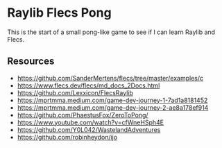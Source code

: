 # Raylib Flecs Pong

This is the start of a small pong-like game to see if I can learn Raylib and
Flecs.

## Resources

  - https://github.com/SanderMertens/flecs/tree/master/examples/c
  - https://www.flecs.dev/flecs/md_docs_2Docs.html
  - https://github.com/Lexxicon/FlecsRaylib
  - https://mprtmma.medium.com/game-dev-journey-1-7ad1a8181452
  - https://mprtmma.medium.com/game-dev-journey-2-ae8a178ef914
  - https://github.com/PhaestusFox/ZeroToPong/
  - https://www.youtube.com/watch?v=cfWneHSph4E
  - https://github.com/Y0L042/WastelandAdventures
  - https://github.com/robinheydon/ijo

